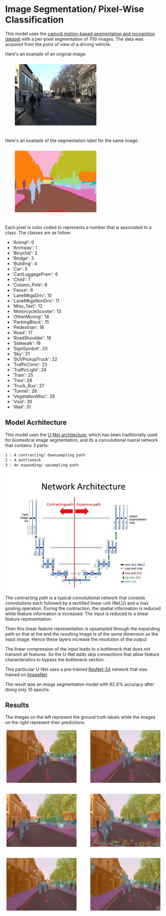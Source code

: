 # Image Segmentation/ Pixel-Wise Classification

This model uses the [camvid motion-based segmentation and recognition dataset](http://mi.eng.cam.ac.uk/research/projects/VideoRec/CamVid/) with a per-pixel segmentation of 700 images. The data was acquired from the point of view of a driving vehicle.

Here's an example of an original image. 

<img src="https://github.com/mlsmall/Image-Segmentation/blob/master/original.png" width="300" />

Here's an example of the segmentation label for the same image.  

<img src="https://github.com/mlsmall/Image-Segmentation/blob/master/segmented.png" width="300" />

Each pixel is color coded to represents a number that is associated to a class. The classes are as follow:

- 'Animal': 0
- 'Archway': 1
- 'Bicyclist': 2
- 'Bridge': 3
- 'Building': 4
- 'Car': 5
- 'CartLuggagePram': 6
- 'Child': 7
- 'Column_Pole': 8
- 'Fence': 9
- 'LaneMkgsDriv': 10
- 'LaneMkgsNonDriv': 11
- 'Misc_Text': 12
- 'MotorcycleScooter': 13
- 'OtherMoving': 14
- 'ParkingBlock': 15
- 'Pedestrian': 16
- 'Road': 17
- 'RoadShoulder': 18
- 'Sidewalk': 19
- 'SignSymbol': 20
- 'Sky': 21
- 'SUVPickupTruck': 22
- 'TrafficCone': 23
- 'TrafficLight': 24
- 'Train': 25
- 'Tree': 26
- 'Truck_Bus': 27
- 'Tunnel': 28
- 'VegetationMisc': 29
- 'Void': 30
- 'Wall': 31
 
## Model Acrhitecture

This model uses the [U-Net architecture](https://arxiv.org/abs/1505.04597), which has been traditionally used for biomedical image segmentation, and its a convulutional nueral network that contains 3 parts:

    1 : A contracting/ downsampling path
    2 : A bottleneck
    3 : An expanding/ upsampling path
    
<img src="https://github.com/mlsmall/Image-Segmentation/blob/master/unet.jpg" width="600" />

The contracting path is a typical convolutional network that consists convolutions each followed by a rectified linear unit (ReLU) and a max pooling operation. During the contraction, the spatial information is reduced while feature information is increased. The input is reduced to a linear feature representation. 

Then this linear feature representation is upsampled through the expanding path so that at the end the resulting image is of the same dimension as the input image. Hence these layers increase the resolution of the output

The linear compression of the input leads to a bottleneck that does not transmit all features. So the U-Net adds skip connections that allow feature characteristics to bypass the bottleneck section.

This particular U-Net uses a pre-trained [ResNet-34](https://arxiv.org/abs/1512.03385) network that was trained on [ImageNet](http://www.image-net.org/).

The result was an image segmentation model with 92.4% accuracy after doing only 10 epochs.

## Results

The images on the left represent the ground truth labels while the images on the right represent their predictions.


<img src="https://github.com/mlsmall/Image-Segmentation/blob/master/results.png" width="720" />
